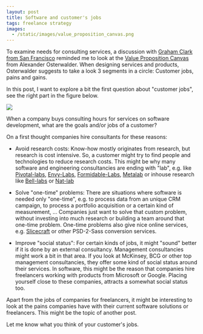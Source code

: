 ```yaml
---
layout: post
title: Software and customer's jobs
tags: freelance strategy
images:
  - /static/images/value_proposition_canvas.png
---
```

To examine needs for consulting services, a discussion with [Graham Clark from San Francisco](http://www.grahamclarkphoto.com/) reminded me to look at the [Value Proposition Canvas](http://www.businessmodelgeneration.com/downloads/value_proposition_canvas.pdf) from Alexander Osterwalder. When designing services and products, Osterwalder suggests to take a look 3 segments in a circle: Customer jobs, pains and gains.

In this post, I want to explore a bit the first question about "customer jobs", see the right part in the figure below.

<img src="{{page.images[0]}}">

When a company buys consulting hours for services on software development, what are the goals and/or jobs of a customer?

On a first thought companies hire consultants for these reasons:

* Avoid research costs: Know-how mostly originates from research, but research is cost intensive. So, a customer might try to find people and technologies to reduce research costs. This might be why many software and engineering consultancies are ending with "lab", e.g. like [Pivotal-labs](http://pivotallabs.com/), [Envy-Labs](http://envylabs.com/), [Formidable-Labs](http://formidablelabs.com/), [Metalab](http://www.metalabdesign.com/) or inhouse research like [Bell-labs](http://www.bell-labs.com/history/unix/) or [Nat-lab](http://en.wikipedia.org/wiki/Philips_Natuurkundig_Laboratorium)

* Solve "one-time" problems: There are situations where software is needed only "one-time", e.g. to process data from an unique CRM campaign, to process a portfolio acquisition or a certain kind of measurement, ... Companies just want to solve that custom problem, without investing into much research or building a team around that one-time problem. One-time problems also give nice online services, e.g. [Slicecraft](http://slicecraft.com/) or other PSD-2-Sass conversion services.

* Improve "social status": For certain kinds of jobs, it might "sound" better if it is done by an external consultancy. Management consultancies might work a bit in that area. If you look at McKinsey, BCG or other top management consultancies, they offer some kind of social status around their services. In software, this might be the reason that companies hire freelancers working with products from Microsoft or Google. Placing yourself close to these companies, attracts a somewhat social status too.

Apart from the jobs of companies for freelancers, it might be interesting to look at the pains companies have with their current software solutions or freelancers. This might be the topic of another post.

Let me know what you think of your customer's jobs.
